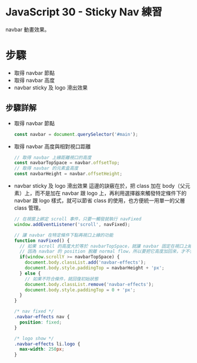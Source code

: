 # JavaScript 30 - Sticky Nav 練習

navbar 動畫效果。

# 步驟

- 取得 navbar 節點
- 取得 navbar 高度
- navbar sticky 及 logo 滑出效果

## 步驟詳解

- 取得 navbar 節點
  ```javascript
  const navbar = document.querySelector('#main');
  ```
- 取得 navbar 高度與相對視口距離
  ```javascript
  // 取得 navbar 上緣距離視口的高度
  const navbarTopSpace = navbar.offsetTop;
  // 取得 navbar 的元素盒高度
  const navbarHeight = navbar.offsetHeight;
  ```
- navbar sticky 及 logo 滑出效果
  這邊的訣竅在於，把 class 加在 body（父元素）上，而不是加在 navbar 跟 logo 上，再利用選擇器來觸發特定條件下的 navbar 跟 logo 樣式，就可以節省 class 的使用，也方便統一用單一的父層 class 管理。
  ```javascript
  // 在視窗上綁定 scroll 事件，只要一觸發就執行 navFixed
  window.addEventListener('scroll', navFixed);

  // 讓 navbar 在特定條件下黏再視口上緣的功能
  function navFixed() {
    // 如果 scroll 的高度大於等於 navbarTopSpace，就讓 navbar 固定在視口上緣
    // 因為 navbar 的 position 脫離 normal flow，所以要把它高度加回來，才不會造成畫面跳動
    if(window.scrollY >= navbarTopSpace) {
      document.body.classList.add('navbar-effects');
      document.body.style.paddingTop = navbarHeight + 'px';
    } else {
      // 如果不符合條件，就回復初始狀態
      document.body.classList.remove('navbar-effects');
      document.body.style.paddingTop = 0 + 'px';
    }
  }
  ```
  ```css
  /* nav fixed */
  .navbar-effects nav {
    position: fixed;
  }

  /* logo show */
  .navbar-effects li.logo {
    max-width: 250px;
  }
  ```